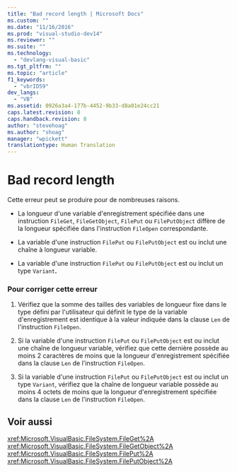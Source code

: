 ```yaml
---
title: "Bad record length | Microsoft Docs"
ms.custom: ""
ms.date: "11/16/2016"
ms.prod: "visual-studio-dev14"
ms.reviewer: ""
ms.suite: ""
ms.technology: 
  - "devlang-visual-basic"
ms.tgt_pltfrm: ""
ms.topic: "article"
f1_keywords: 
  - "vbrID59"
dev_langs: 
  - "VB"
ms.assetid: 0926a3a4-177b-4452-9b33-d8a01e24cc21
caps.latest.revision: 8
caps.handback.revision: 8
author: "stevehoag"
ms.author: "shoag"
manager: "wpickett"
translationtype: Human Translation
---
```

# Bad record length
Cette erreur peut se produire pour de nombreuses raisons.  
  
-   La longueur d'une variable d'enregistrement spécifiée dans une instruction `FileGet`, `FileGetObject`, `FilePut` ou `FilePutObject` diffère de la longueur spécifiée dans l'instruction `FileOpen` correspondante.  
  
-   La variable d'une instruction `FilePut` ou `FilePutObject` est ou inclut une chaîne à longueur variable.  
  
-   La variable d'une instruction `FilePut` ou `FilePutObject` est ou inclut un type `Variant`**.**  
  
### Pour corriger cette erreur  
  
1.  Vérifiez que la somme des tailles des variables de longueur fixe dans le type défini par l'utilisateur qui définit le type de la variable d'enregistrement est identique à la valeur indiquée dans la clause `Len` de l'instruction `FileOpen`.  
  
2.  Si la variable d'une instruction `FilePut` ou `FilePutObject` est ou inclut une chaîne de longueur variable, vérifiez que cette dernière possède au moins 2 caractères de moins que la longueur d'enregistrement spécifiée dans la clause `Len` de l'instruction `FileOpen`.  
  
3.  Si la variable d'une instruction `FilePut` ou `FilePutObject` est ou inclut un type `Variant`, vérifiez que la chaîne de longueur variable possède au moins 4 octets de moins que la longueur d'enregistrement spécifiée dans la clause `Len` de l'instruction `FileOpen`.  
  
## Voir aussi  
 <xref:Microsoft.VisualBasic.FileSystem.FileGet%2A>   
 <xref:Microsoft.VisualBasic.FileSystem.FileGetObject%2A>   
 <xref:Microsoft.VisualBasic.FileSystem.FilePut%2A>   
 <xref:Microsoft.VisualBasic.FileSystem.FilePutObject%2A>